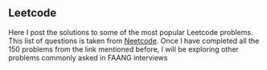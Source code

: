 Leetcode
---
Here I post the solutions to some of the most popular Leetcode problems. This list of questions is taken from [Neetcode](https://neetcode.io/). Once I have completed all the 150 problems from the link mentioned before, I will be exploring other problems commonly asked in FAANG interviews
